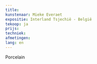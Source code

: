 ```yaml
---
title: 
kunstenaar: Mieke Everaet
expositie: Interland Tsjechië - België
tekoop: ja
prijs: 
techniek: 
afmetingen: 
lang: en
---
```


Porcelain